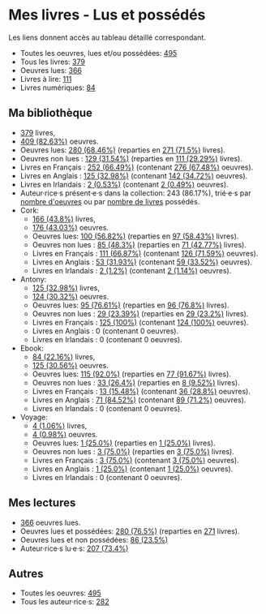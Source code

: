 # Mes livres - Lus et possédés

Les liens donnent accès au tableau détaillé correspondant.

- Toutes les oeuvres, lues et/ou possédées: [495](Lists/all_w.md)
- Tous les livres: [379](Lists/all_b.md)
- Oeuvres lues: [366](Lists/read_w.md)
- Livres à lire: [111](Lists/unread_owned_b.md)
- Livres numériques: [84](Lists/owned_ebook_b.md)

## Ma bibliothèque

- [379](Lists/owned_b.md) livres,
- [409 (82.63%)](Lists/owned_w.md) oeuvres.
- Oeuvres lues: [280 (68.46%)](Lists/read_owned_w.md) (reparties en [271 (71.5%)](Lists/read_owned_b.md) livres).
- Oeuvres non lues : [129 (31.54%)](Lists/unread_owned_w.md) (reparties en [111 (29.29%)](Lists/unread_owned_b.md) livres).
- Livres en Français : [252 (66.49%)](Lists/owned_fr_b.md) (contenant [276 (67.48%)](Lists/owned_fr_w.md) oeuvres).
- Livres en Anglais : [125 (32.98%)](Lists/owned_en_b.md) (contenant [142 (34.72%)](Lists/owned_en_w.md) oeuvres).
- Livres en Irlandais : [2 (0.53%)](Lists/owned_ga_b.md) (contenant [2 (0.49%)](Lists/owned_ga_w.md) oeuvres).
- Auteur·rice·s présent·e·s dans la collection: 243 (86.17%), trié·e·s par [nombre d'oeuvres](Lists/owned_w_a.md) ou par [nombre de livres](Lists/owned_b_a.md) possédés.
- Cork:
    - [166 (43.8%)](Lists/owned_cork_b.md) livres,
    - [176 (43.03%)](Lists/owned_cork_w.md) oeuvres.
    - Oeuvres lues: [100 (56.82%)](Lists/read_owned_cork_w.md) (reparties en [97 (58.43%)](Lists/read_owned_cork_b.md) livres).
    - Oeuvres non lues : [85 (48.3%)](Lists/unread_owned_cork_w.md) (reparties en [71 (42.77%)](Lists/unread_owned_cork_b.md) livres).
    - Livres en Français : [111 (66.87%)](Lists/owned_fr_cork_b.md) (contenant [126 (71.59%)](Lists/owned_fr_cork_w.md) oeuvres).
    - Livres en Anglais : [53 (31.93%)](Lists/owned_en_cork_b.md) (contenant [59 (33.52%)](Lists/owned_en_cork_w.md) oeuvres).
    - Livres en Irlandais : [2 (1.2%)](Lists/owned_ga_cork_b.md) (contenant [2 (1.14%)](Lists/owned_ga_cork_w.md) oeuvres).
- Antony:
    - [125 (32.98%)](Lists/owned_antony_b.md) livres,
    - [124 (30.32%)](Lists/owned_antony_w.md) oeuvres.
    - Oeuvres lues: [95 (76.61%)](Lists/read_owned_antony_w.md) (reparties en [96 (76.8%)](Lists/read_owned_antony_b.md) livres).
    - Oeuvres non lues : [29 (23.39%)](Lists/unread_owned_antony_w.md) (reparties en [29 (23.2%)](Lists/unread_owned_antony_b.md) livres).
    - Livres en Français : [125 (100%)](Lists/owned_fr_antony_b.md) (contenant [124 (100%)](Lists/owned_fr_antony_w.md) oeuvres).
    - Livres en Anglais : 0 (contenant 0 oeuvres).
    - Livres en Irlandais : 0 (contenant 0 oeuvres).
- Ebook:
    - [84 (22.16%)](Lists/owned_ebook_b.md) livres,
    - [125 (30.56%)](Lists/owned_ebook_w.md) oeuvres.
    - Oeuvres lues: [115 (92.0%)](Lists/read_owned_ebook_w.md) (reparties en [77 (91.67%)](Lists/read_owned_ebook_b.md) livres).
    - Oeuvres non lues : [33 (26.4%)](Lists/unread_owned_ebook_w.md) (reparties en [8 (9.52%)](Lists/unread_owned_ebook_b.md) livres).
    - Livres en Français : [13 (15.48%)](Lists/owned_fr_ebook_b.md) (contenant [36 (28.8%)](Lists/owned_fr_ebook_w.md) oeuvres).
    - Livres en Anglais : [71 (84.52%)](Lists/owned_en_ebook_b.md) (contenant [89 (71.2%)](Lists/owned_en_ebook_w.md) oeuvres).
    - Livres en Irlandais : 0 (contenant 0 oeuvres).
- Voyage:
    - [4 (1.06%)](Lists/owned_voyage_b.md) livres,
    - [4 (0.98%)](Lists/owned_voyage_w.md) oeuvres.
    - Oeuvres lues: [1 (25.0%)](Lists/read_owned_voyage_w.md) (reparties en [1 (25.0%)](Lists/read_owned_voyage_b.md) livres).
    - Oeuvres non lues : [3 (75.0%)](Lists/unread_owned_voyage_w.md) (reparties en [3 (75.0%)](Lists/unread_owned_voyage_b.md) livres).
    - Livres en Français : [3 (75.0%)](Lists/owned_fr_voyage_b.md) (contenant [3 (75.0%)](Lists/owned_fr_voyage_w.md) oeuvres).
    - Livres en Anglais : [1 (25.0%)](Lists/owned_en_voyage_b.md) (contenant [1 (25.0%)](Lists/owned_en_voyage_w.md) oeuvres).
    - Livres en Irlandais : 0 (contenant 0 oeuvres).

## Mes lectures

- [366](Lists/read_w.md) oeuvres lues.
- Oeuvres lues et possédées: [280 (76.5%)](Lists/read_owned_w.md) (reparties en [271](Lists/read_owned_b.md) livres).
- Oeuvres lues et non possédées: [86 (23.5%)](Lists/read_not_owned_w.md)
- Auteur·rice·s lu·e·s: [207 (73.4%)](Lists/read_a.md)

## Autres

- Toutes les oeuvres: [495](Lists/all_w.md)
- Tous les auteur·rice·s: [282](Lists/all_a.md)
